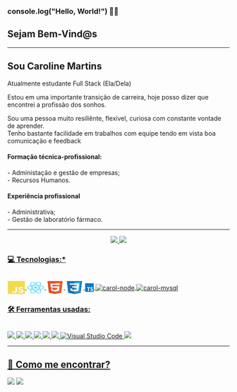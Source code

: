 ###  console.log("Hello, World!") 👋🏼
## Sejam Bem-Vind@s

 ---
 
 ## Sou Caroline Martins
 <p>Atualmente estudante Full Stack (Ela/Dela)</p>
 
<p>Estou em uma importante transição de carreira, hoje posso dizer que encontrei a profissão dos sonhos.</p>
<p>Sou uma pessoa muito resiliênte, flexivel, curiosa com constante vontade de aprender.</br> Tenho bastante facilidade em trabalhos com equipe tendo em vista boa comunicação e feedback</p>
 
 <h4>Formação técnica-profissional: </h4>
 - Administação e gestão de empresas;</br>
 - Recursos Humanos.

<h4>Experiência profissional </h4>
- Administrativa;</br> 
- Gestão de laboratório fármaco.

---



<div align="center">
  <a href="https://github.com/CarolineMartins09">
  <img height="180em" src="https://github-readme-stats.vercel.app/api?username=CarolineMartins09&show_icons=true&theme=dracula&include_all_commits=true&count_private=true"/>
  <img height="180em" src="https://github-readme-stats.vercel.app/api/top-langs/?username=CarolineMartins09&layout=compact&langs_count=7&theme=dracula"/>
</div>

### 💻 Tecnologias:*
<div style="display: inline_block"><br>
  <img align="center" alt="carol-Js" height="30" width="40" src="https://raw.githubusercontent.com/devicons/devicon/master/icons/javascript/javascript-plain.svg">
  <img align="center" alt="carol-React" height="30" width="40" src="https://raw.githubusercontent.com/devicons/devicon/master/icons/react/react-original.svg">
  <img align="center" alt="carol-HTML" height="30" width="40" src="https://raw.githubusercontent.com/devicons/devicon/master/icons/html5/html5-original.svg">
  <img align="center" alt="carol-CSS" height="30" width="40" src="https://raw.githubusercontent.com/devicons/devicon/master/icons/css3/css3-original.svg">
  <img align="center" alt="carol-Ts" width="4%" src="https://raw.githubusercontent.com/devicons/devicon/master/icons/typescript/typescript-plain.svg">
  <img align="center" alt="carol-node" src="https://cdn.jsdelivr.net/gh/devicons/devicon/icons/nodejs/nodejs-original.svg" width="4%"/>
  <img align="center" alt="carol-mysql" width="4%" src="https://cdn.jsdelivr.net/gh/devicons/devicon/icons/mysql/mysql-original.svg" />
</div>


### 🛠 Ferramentas usadas:
<div style="display: inline_block"><br>
  <img src="https://img.shields.io/badge/React_Router-CA4245?style=for-the-badge&logo=react-router&logoColor=white" />
  <img src="https://img.shields.io/badge/styled--components-DB7093?style=for-the-badge&logo=styled-components&logoColor=white">
  <img src="https://img.shields.io/badge/Material--UI-0081CB?style=for-the-badge&logo=material-ui&logoColor=white"/>
  <img src="https://img.shields.io/badge/Canva-%2300C4CC.svg?&style=for-the-badge&logo=Canva&logoColor=white" />
  <img src="https://img.shields.io/badge/Notion-000000?style=for-the-badge&logo=notion&logoColor=white"/>
  <img src="https://img.shields.io/badge/Trello-0052CC?style=for-the-badge&logo=trello&logoColor=white"/>
  <img src="https://camo.githubusercontent.com/42ada9cc774b9d2b4cf35691820a881d70657ae42c3a074f00c7e9add6352361/68747470733a2f2f696d672e736869656c64732e696f2f62616467652f56697375616c5f53747564696f5f436f64652d3030373844343f7374796c653d666f722d7468652d6261646765266c6f676f3d76697375616c25323073747564696f253230636f6465266c6f676f436f6c6f723d7768697465" alt="Visual Studio Code" data-canonical-src="https://img.shields.io/badge/Visual_Studio_Code-0078D4?style =for-the-badge & logo=visual%20studio%20code & logoColor=white" style="max-width: 100%;">
  <img src="https://img.shields.io/badge/Express.js-404D59?style=for-the-badge"/>
</div>


---

## 📩 Como me encontrar?
 
<div>
  <a href = "mailto:caroline.martins.soares09@gmail.com"><img src="https://img.shields.io/badge/-Gmail-%23333?style=for-the-badge&logo=gmail&logoColor=white" target="_blank"></a>
  <a href="https://www.linkedin.com/in/caroline-martins-06421020a/" target="_blank"><img src="https://img.shields.io/badge/-LinkedIn-%230077B5?style=for-the-badge&logo=linkedin&logoColor=white" target="_blank"></a> 
 
</div>
